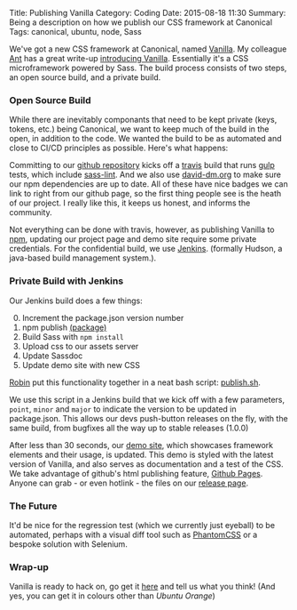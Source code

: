 Title: Publishing Vanilla
Category: Coding
Date: 2015-08-18 11:30
Summary: Being a description on how we publish our CSS framework at Canonical
Tags: canonical, ubuntu, node, Sass


We've got a new CSS framework at Canonical, named [Vanilla](http://ubuntudesign.github.io/vanilla-framework/). My colleague [Ant](http://design.canonical.com/author/ya-bo-ng/) has a great write-up [introducing Vanilla](http://design.canonical.com/2015/06/introducing-vanilla/). Essentially it's a CSS microframework powered by Sass. The build process consists of two steps, an open source build, and a private build.

### Open Source Build
While there are inevitably componants that need to be kept private (keys, tokens, etc.) being Canonical, we want to keep much of the build in the open, in addition to the code. We wanted the build to be as automated and close to CI/CD principles as possible. Here's what happens:

Committing to our [github repository](https://github.com/ubuntudesign/vanilla-framework) kicks off a [travis](https://travis-ci.org/ubuntudesign/vanilla-framework) build that runs [gulp](http://gulpjs.com/) tests, which include [sass-lint](https://github.com/brigade/Sass-lint/). And we also use [david-dm.org](https://david-dm.org/ubuntudesign/vanilla-framework#info=devDependencies) to make sure our npm dependencies are up to date. All of these have nice badges we can link to right from our github page, so the first thing people see is the heath of our project. I really like this, it keeps us honest, and informs the community.

Not everything can be done with travis, however, as publishing Vanilla to [npm](https://www.npmjs.com/), updating our project page and demo site require some private credentials. For the confidential build, we use [Jenkins](https://jenkins-ci.org/). (formally Hudson, a java-based build management system.).

### Private Build with Jenkins
Our Jenkins build does a few things:

0. Increment the package.json version number
0. npm publish [(package)](https://www.npmjs.com/package/vanilla-framework)
0. Build Sass with `npm install`
0. Upload css to our assets server
0. Update Sassdoc
0. Update demo site with new CSS


[Robin](http://design.canonical.com/author/nottrobin/) put this functionality together in a neat bash script: [publish.sh](https://github.com/ubuntudesign/vanilla-builder/blob/master/publish.sh).

We use this script in a Jenkins build that we kick off with a few parameters, `point`, `minor` and `major` to indicate the version to be updated in package.json. This allows our devs push-button releases on the fly, with the same build, from bugfixes all the way up to stable releases (1.0.0)

After less than 30 seconds, our [demo site](http://ubuntudesign.github.io/vanilla-framework/demo/), which showcases framework elements and their usage, is updated. This demo is styled with the latest version of Vanilla, and also serves as documentation and a test of the CSS. We take advantage of github's html publishing feature, [Github Pages](https://pages.github.com/). Anyone can grab - or even hotlink - the files on our [release page](http://ubuntudesign.github.io/vanilla-framework/releases.html).

### The Future
It'd be nice for the regression test (which we currently just eyeball) to be automated, perhaps with a visual diff tool such as [PhantomCSS](https://github.com/Huddle/PhantomCSS) or a bespoke solution with Selenium.

### Wrap-up
Vanilla is ready to hack on, go get it [here](http://design.canonical.com/2015/06/introducing-vanilla/) and tell us what you think! (And yes, you can get it in colours other than _Ubuntu Orange_)
